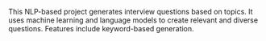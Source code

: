 
This NLP-based project generates interview questions based on topics. It uses machine learning and language models to create relevant and diverse questions. Features include keyword-based generation.
